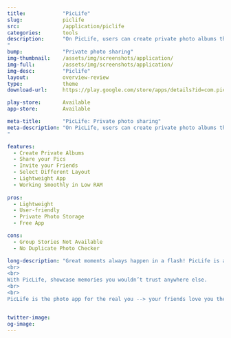 ```yaml
---
title:            "PicLife"
slug:             piclife
src:              /application/piclife
categories:       tools
description:      "On PicLife, users can create private photo albums that convert into conversational groups. Users can then add friends and family to join these groups allowing them the ability to engage with the photos, chat with each other, and keep their photos organized in one central convenient location.
"
bump:             "Private photo sharing"
img-thumbnail:    /assets/img/screenshots/application/
img-full:         /assets/img/screenshots/application/
img-desc:         "Piclife"
layout:           overview-review
type:             theme
download-url:     https://play.google.com/store/apps/details?id=com.piclife.app

play-store:       Available
app-store:        Available

meta-title:       "PicLife: Private photo sharing"
meta-description: "On PicLife, users can create private photo albums that convert into conversational groups. Users can then add friends and family to join these groups allowing them the ability to engage with the photos, chat with each other, and keep their photos organized in one central convenient location.
"

features:
  - Create Private Albums
  - Share your Pics
  - Invite your Friends
  - Select Different Layout
  - Lightweight App
  - Working Smoothly in Low RAM 
  
pros:
  - Lightweight
  - User-friendly
  - Private Photo Storage
  - Free App

cons:
  - Group Stories Not Available
  - No Duplicate Photo Checker 

long-description: "Great moments always happen in a flash! PicLife is a brand new way to capture, collect and interact with the memories of a lifetime.
<br>
<br>
With PicLife, showcase memories you wouldn’t trust anywhere else.
<br>
<br>
PicLife is the photo app for the real you --> your friends love you the way you are, so be yourself and enjoy."


twitter-image: 
og-image: 
---
```

